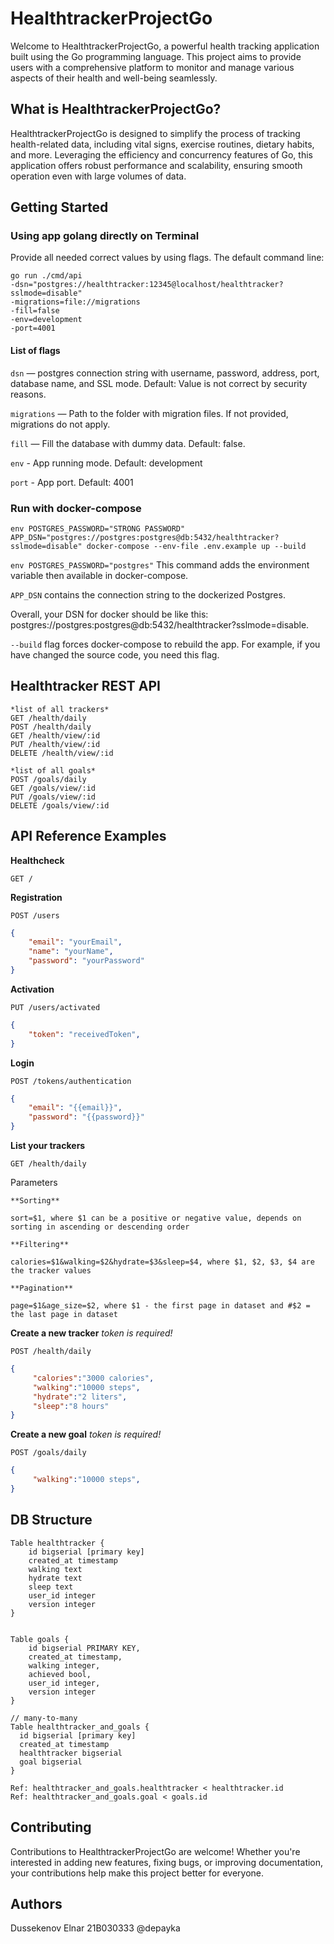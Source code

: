 # HealthtrackerProjectGo
Welcome to HealthtrackerProjectGo, a powerful health tracking application built using the Go programming language. This project aims to provide users with a comprehensive platform to monitor and manage various aspects of their health and well-being seamlessly.
## What is HealthtrackerProjectGo?
HealthtrackerProjectGo is designed to simplify the process of tracking health-related data, including vital signs, exercise routines, dietary habits, and more. Leveraging the efficiency and concurrency features of Go, this application offers robust performance and scalability, ensuring smooth operation even with large volumes of data.
## Getting Started
### Using app golang directly on Terminal
Provide all needed correct values by using flags. The default command line:
```
go run ./cmd/api
-dsn="postgres://healthtracker:12345@localhost/healthtracker?sslmode=disable"
-migrations=file://migrations
-fill=false
-env=development
-port=4001
```
#### List of flags
```dsn``` — postgres connection string with username, password, address, port, database name, and SSL mode. Default: Value is not correct by security reasons.

```migrations``` — Path to the folder with migration files. If not provided, migrations do not apply.

```fill``` — Fill the database with dummy data. Default: false.

```env``` - App running mode. Default: development

```port``` - App port. Default: 4001


### Run with docker-compose
```
env POSTGRES_PASSWORD="STRONG PASSWORD" APP_DSN="postgres://postgres:postgres@db:5432/healthtracker?sslmode=disable" docker-compose --env-file .env.example up --build
```

```env POSTGRES_PASSWORD="postgres"``` This command adds the environment variable then available in docker-compose.

```APP_DSN``` contains the connection string to the dockerized Postgres.

Overall, your DSN for docker should be like this: postgres://postgres:postgres@db:5432/healthtracker?sslmode=disable.

```--build``` flag forces docker-compose to rebuild the app. For example, if you have changed the source code, you need this flag.

## Healthtracker REST API
```
*list of all trackers*
GET /health/daily  
POST /health/daily  
GET /health/view/:id  
PUT /health/view/:id  
DELETE /health/view/:id  
```

```
*list of all goals* 
POST /goals/daily  
GET /goals/view/:id  
PUT /goals/view/:id  
DELETE /goals/view/:id  
```

## API Reference Examples
**Healthcheck**

``` 
GET /
 ```

**Registration**

```
POST /users
```

```json
{
    "email": "yourEmail",
    "name": "yourName",
    "password": "yourPassword"
}
```

**Activation**

```
PUT /users/activated
```

```json
{
    "token": "receivedToken",
}
```

**Login**

```
POST /tokens/authentication
```

```json
{
    "email": "{{email}}",
    "password": "{{password}}"
}
```

**List your trackers**

```
GET /health/daily
```

Parameters

```
**Sorting**

sort=$1, where $1 can be a positive or negative value, depends on sorting in ascending or descending order

**Filtering**

calories=$1&walking=$2&hydrate=$3&sleep=$4, where $1, $2, $3, $4 are the tracker values

**Pagination**

page=$1&age_size=$2, where $1 - the first page in dataset and #$2 = the last page in dataset
```

**Create a new tracker** *token is required!*

```
POST /health/daily
```

```json
{  
     "calories":"3000 calories",
     "walking":"10000 steps",
     "hydrate":"2 liters",
     "sleep":"8 hours"
}
```

**Create a new goal** *token is required!*

```
POST /goals/daily
```

```json
{  
     "walking":"10000 steps",
}
```

## DB Structure
```
Table healthtracker {
    id bigserial [primary key]
    created_at timestamp
    walking text
    hydrate text
    sleep text
    user_id integer
    version integer
}


Table goals {
    id bigserial PRIMARY KEY,
    created_at timestamp,
    walking integer,
    achieved bool,
    user_id integer, 
    version integer
}

// many-to-many
Table healthtracker_and_goals {
  id bigserial [primary key]
  created_at timestamp
  healthtracker bigserial
  goal bigserial
}

Ref: healthtracker_and_goals.healthtracker < healthtracker.id
Ref: healthtracker_and_goals.goal < goals.id
```

## Contributing 
Contributions to HealthtrackerProjectGo are welcome! Whether you're interested in adding new features, fixing bugs, or improving documentation, your contributions help make this project better for everyone.

## Authors
Dussekenov Elnar 21B030333 @depayka
